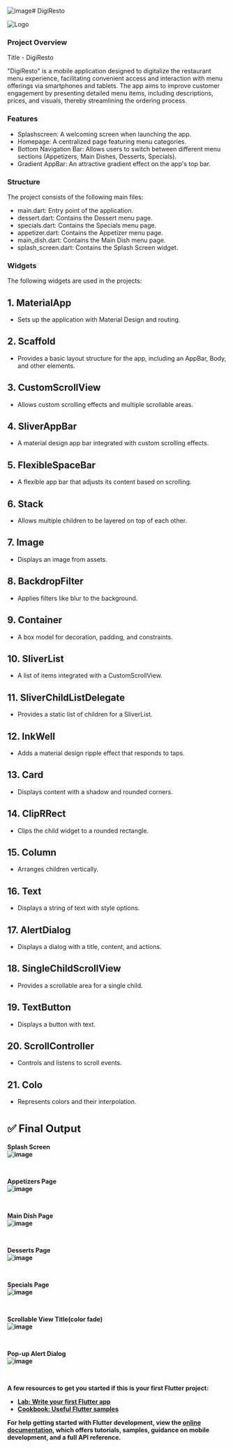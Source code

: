 ![image](https://github.com/user-attachments/assets/5b170a54-5430-4ecb-8de3-62de42838390)# DigiResto

![Logo](https://github.com/user-attachments/assets/1f3d04bb-5861-4497-aba1-edb0ebe07c33)


### Project Overview
Title - DigiResto

"DigiResto" is a mobile application designed to digitalize the restaurant menu experience, facilitating convenient access and interaction with menu offerings via smartphones and tablets. The app aims to improve customer engagement by presenting detailed menu items, including descriptions, prices, and visuals, thereby streamlining the ordering process.


### Features
- Splashscreen: A welcoming screen when launching the app.
- Homepage: A centralized page featuring menu categories.
- Bottom Navigation Bar: Allows users to switch between different menu sections (Appetizers, Main Dishes, Desserts, Specials).
- Gradient AppBar: An attractive gradient effect on the app's top bar.
  
### Structure
The project consists of the following main files:

- main.dart: Entry point of the application.
- dessert.dart: Contains the Dessert menu page.
- specials.dart: Contains the Specials menu page.
- appetizer.dart: Contains the Appetizer menu page.
- main_dish.dart: Contains the Main Dish menu page.
- splash_screen.dart: Contains the Splash Screen widget.

### Widgets
The following widgets are used in the projects:

## 1. MaterialApp
- Sets up the application with Material Design and routing.

## 2. Scaffold
- Provides a basic layout structure for the app, including an AppBar, Body, and other elements.

## 3. CustomScrollView
- Allows custom scrolling effects and multiple scrollable areas.

## 4. SliverAppBar
- A material design app bar integrated with custom scrolling effects.

## 5. FlexibleSpaceBar
- A flexible app bar that adjusts its content based on scrolling.

## 6. Stack
- Allows multiple children to be layered on top of each other.

## 7. Image
- Displays an image from assets.

## 8. BackdropFilter
- Applies filters like blur to the background.

## 9. Container
- A box model for decoration, padding, and constraints.

## 10. SliverList
- A list of items integrated with a CustomScrollView.

## 11. SliverChildListDelegate
- Provides a static list of children for a SliverList.

## 12. InkWell
-  Adds a material design ripple effect that responds to taps.

## 13. Card
- Displays content with a shadow and rounded corners.

## 14. ClipRRect
- Clips the child widget to a rounded rectangle.

## 15. Column
-  Arranges children vertically.

## 16. Text
- Displays a string of text with style options.

## 17. AlertDialog
-  Displays a dialog with a title, content, and actions.

## 18. SingleChildScrollView
- Provides a scrollable area for a single child.

## 19. TextButton
-  Displays a button with text.

## 20. ScrollController
-  Controls and listens to scroll events.

## 21. Colo
-  Represents colors and their interpolation.

# <font size="5">✅ Final Output</font>
<b>Splash Screen<b><br>
![image](https://github.com/user-attachments/assets/b0d5f9c7-ddaf-4ebf-b5ab-b6691556051d)
</p><br>

<b>Appetizers Page<b><br>
![image](https://github.com/user-attachments/assets/48602433-b5ad-49ac-a261-c720976af6d7)
</p><br>

<b>Main Dish Page<b><br>
![image](https://github.com/user-attachments/assets/ed9b77b0-8021-462c-b42a-bc4748d0ac6b)
</p><br>

<b>Desserts Page<b><br>
![image](https://github.com/user-attachments/assets/7b0fcf13-9582-44dc-9c17-14149ec0ec6d)
</p><br>

<b>Specials Page<b><br>
![image](https://github.com/user-attachments/assets/f5fd1b09-26b4-491a-8064-71e0cc8a8c9d)
</p><br>

<b>Scrollable View Title(color fade)<b><br>
![image](https://github.com/user-attachments/assets/a43991f5-ab5c-4925-a253-23b2e86f5bfd)
</p><br>

<b>Pop-up Alert Dialog<b><br>
![image](https://github.com/user-attachments/assets/495ee1b9-b711-49cc-bec2-f42e338cd63f)
</p><br>







A few resources to get you started if this is your first Flutter project:

- [Lab: Write your first Flutter app](https://docs.flutter.dev/get-started/codelab)
- [Cookbook: Useful Flutter samples](https://docs.flutter.dev/cookbook)

For help getting started with Flutter development, view the
[online documentation](https://docs.flutter.dev/), which offers tutorials,
samples, guidance on mobile development, and a full API reference.
